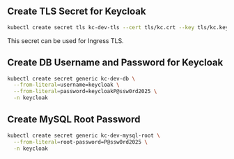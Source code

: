## Create TLS Secret for Keycloak ##

```bash
kubectl create secret tls kc-dev-tls --cert tls/kc.crt --key tls/kc.key -n keycloak
```
This secret can be used for Ingress TLS.

## Create DB Username and Password for Keycloak ##

```bash
kubectl create secret generic kc-dev-db \
  --from-literal=username=keycloak \
  --from-literal=password=keycloakP@ssw0rd2025 \
  -n keycloak
```

## Create MySQL Root Password ##

```bash
kubectl create secret generic kc-dev-mysql-root \
  --from-literal=root-password=P@ssw0rd2025 \
  -n keycloak
```